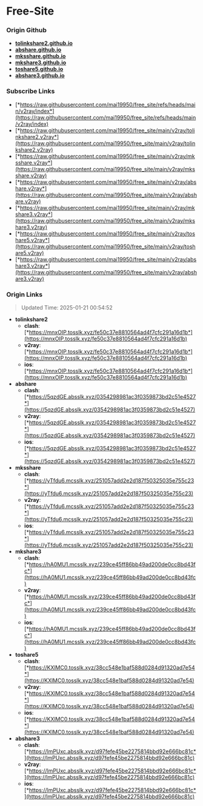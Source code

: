 # Free-Site

### Origin Github

- [**tolinkshare2.github.io**](https://github.com/tolinkshare2/tolinkshare2.github.io)
- [**abshare.github.io**](https://github.com/abshare/abshare.github.io)
- [**mksshare.github.io**](https://github.com/mksshare/mksshare.github.io)
- [**mkshare3.github.io**](https://github.com/mkshare3/mkshare3.github.io)
- [**toshare5.github.io**](https://github.com/toshare5/toshare5.github.io)
- [**abshare3.github.io**](https://github.com/abshare3/abshare3.github.io)

### Subscribe Links

- [*https://raw.githubusercontent.com/mai19950/free_site/refs/heads/main/v2ray/index*](https://raw.githubusercontent.com/mai19950/free_site/refs/heads/main/v2ray/index)
- [*https://raw.githubusercontent.com/mai19950/free_site/main/v2ray/tolinkshare2.v2ray*](https://raw.githubusercontent.com/mai19950/free_site/main/v2ray/tolinkshare2.v2ray)
- [*https://raw.githubusercontent.com/mai19950/free_site/main/v2ray/mksshare.v2ray*](https://raw.githubusercontent.com/mai19950/free_site/main/v2ray/mksshare.v2ray)
- [*https://raw.githubusercontent.com/mai19950/free_site/main/v2ray/abshare.v2ray*](https://raw.githubusercontent.com/mai19950/free_site/main/v2ray/abshare.v2ray)
- [*https://raw.githubusercontent.com/mai19950/free_site/main/v2ray/mkshare3.v2ray*](https://raw.githubusercontent.com/mai19950/free_site/main/v2ray/mkshare3.v2ray)
- [*https://raw.githubusercontent.com/mai19950/free_site/main/v2ray/toshare5.v2ray*](https://raw.githubusercontent.com/mai19950/free_site/main/v2ray/toshare5.v2ray)
- [*https://raw.githubusercontent.com/mai19950/free_site/main/v2ray/abshare3.v2ray*](https://raw.githubusercontent.com/mai19950/free_site/main/v2ray/abshare3.v2ray)

### Origin Links

> Updated Time: 2025-01-21 00:54:52

- **tolinkshare2**
  - **clash**: [*https://mnxOIP.tosslk.xyz/fe50c37e8810564ad4f7cfc291a16d1b*](https://mnxOIP.tosslk.xyz/fe50c37e8810564ad4f7cfc291a16d1b)
  - **v2ray**: [*https://mnxOIP.tosslk.xyz/fe50c37e8810564ad4f7cfc291a16d1b*](https://mnxOIP.tosslk.xyz/fe50c37e8810564ad4f7cfc291a16d1b)
  - **ios**: [*https://mnxOIP.tosslk.xyz/fe50c37e8810564ad4f7cfc291a16d1b*](https://mnxOIP.tosslk.xyz/fe50c37e8810564ad4f7cfc291a16d1b)
- **abshare**
  - **clash**: [*https://5qzdGE.absslk.xyz/0354298981ac3f0359873bd2c51e4527*](https://5qzdGE.absslk.xyz/0354298981ac3f0359873bd2c51e4527)
  - **v2ray**: [*https://5qzdGE.absslk.xyz/0354298981ac3f0359873bd2c51e4527*](https://5qzdGE.absslk.xyz/0354298981ac3f0359873bd2c51e4527)
  - **ios**: [*https://5qzdGE.absslk.xyz/0354298981ac3f0359873bd2c51e4527*](https://5qzdGE.absslk.xyz/0354298981ac3f0359873bd2c51e4527)
- **mksshare**
  - **clash**: [*https://yTfdu6.mcsslk.xyz/251057add2e2d187f50325035e755c23*](https://yTfdu6.mcsslk.xyz/251057add2e2d187f50325035e755c23)
  - **v2ray**: [*https://yTfdu6.mcsslk.xyz/251057add2e2d187f50325035e755c23*](https://yTfdu6.mcsslk.xyz/251057add2e2d187f50325035e755c23)
  - **ios**: [*https://yTfdu6.mcsslk.xyz/251057add2e2d187f50325035e755c23*](https://yTfdu6.mcsslk.xyz/251057add2e2d187f50325035e755c23)
- **mkshare3**
  - **clash**: [*https://hA0MU1.mcsslk.xyz/239ce45ff86bb49ad200de0cc8bd43fc*](https://hA0MU1.mcsslk.xyz/239ce45ff86bb49ad200de0cc8bd43fc)
  - **v2ray**: [*https://hA0MU1.mcsslk.xyz/239ce45ff86bb49ad200de0cc8bd43fc*](https://hA0MU1.mcsslk.xyz/239ce45ff86bb49ad200de0cc8bd43fc)
  - **ios**: [*https://hA0MU1.mcsslk.xyz/239ce45ff86bb49ad200de0cc8bd43fc*](https://hA0MU1.mcsslk.xyz/239ce45ff86bb49ad200de0cc8bd43fc)
- **toshare5**
  - **clash**: [*https://KXlMC0.tosslk.xyz/38cc548e1baf588d0284d91320ad7e54*](https://KXlMC0.tosslk.xyz/38cc548e1baf588d0284d91320ad7e54)
  - **v2ray**: [*https://KXlMC0.tosslk.xyz/38cc548e1baf588d0284d91320ad7e54*](https://KXlMC0.tosslk.xyz/38cc548e1baf588d0284d91320ad7e54)
  - **ios**: [*https://KXlMC0.tosslk.xyz/38cc548e1baf588d0284d91320ad7e54*](https://KXlMC0.tosslk.xyz/38cc548e1baf588d0284d91320ad7e54)
- **abshare3**
  - **clash**: [*https://lmPUxc.absslk.xyz/d97fefe45be2275814bbd92e666bc81c*](https://lmPUxc.absslk.xyz/d97fefe45be2275814bbd92e666bc81c)
  - **v2ray**: [*https://lmPUxc.absslk.xyz/d97fefe45be2275814bbd92e666bc81c*](https://lmPUxc.absslk.xyz/d97fefe45be2275814bbd92e666bc81c)
  - **ios**: [*https://lmPUxc.absslk.xyz/d97fefe45be2275814bbd92e666bc81c*](https://lmPUxc.absslk.xyz/d97fefe45be2275814bbd92e666bc81c)
